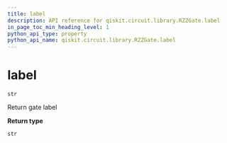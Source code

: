 ```yaml
---
title: label
description: API reference for qiskit.circuit.library.RZZGate.label
in_page_toc_min_heading_level: 1
python_api_type: property
python_api_name: qiskit.circuit.library.RZZGate.label
---
```


# label

<span id="qiskit.circuit.library.RZZGate.label" />

`str`

Return gate label

**Return type**

`str`

